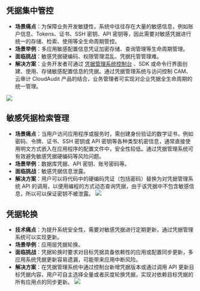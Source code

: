 ## 凭据集中管控
- **场景痛点**：为保障业务开发敏捷性，系统中往往存在大量的敏感信息，例如账户信息、Tokens、证书、SSH 密钥、API 密钥等，因此需要对敏感凭据进行统一的存储、检索、使用等全生命周期管控。
- **场景举例**：多应用敏感配置信息凭证加密存储、查询管理等生命周期管理。
- **面临挑战**：敏感凭据硬编码、权限管理混乱、凭据托管管理难。
- **解决方案**：业务开发者可通过 [凭据管理系统控制台](https://console.cloud.tencent.com/ssm) 、SDK 或命令行界面创建、使用、存储敏感配置信息的凭据。通过凭据管理系统与访问控制 CAM、云审计 CloudAudit 产品的结合，业务管理者可实现对企业凭据全生命周期的统一管理。

![](https://main.qcloudimg.com/raw/895e3b0113ec0b806d473c36b2abfe2d.png)
## 敏感凭据检索管理
- **场景痛点**：当用户访问应用程序或服务时，需创建身份验证的数字证书，例如密码、令牌、证书、SSH 密钥或 API 密钥等各种类型机密信息，通常直接使用明文方式嵌入在应用程序的配置文件中，安全性较低。通过凭据管理系统可有效避免敏感凭据硬编码等风险问题。
- **场景举例**：数据库凭据、API 密钥、账号密码等。
- **面临挑战**：敏感凭据信息泄露。
- **解决方案**：用户可以将代码中的硬编码凭证（包括密码）替换为对凭据管理系统 API 的调用，以便用编程的方式动态查询凭据，由于该凭据中不包含敏感信息，所以可以保证密钥不被泄露。
![](https://main.qcloudimg.com/raw/90bec496ddf55af37770ebe2486259c4.svg)

## 凭据轮换
- **技术痛点**：为提升系统安全性，需要对敏感凭据进行定期更新，通过凭据管理系统可以实现更新。
- **场景举例**：应用层凭据轮换。
- **面临挑战**：凭据轮换时要求对目标凭据具备依赖性的应用或配置同步更新，多应用系统凭据更新容易遗漏，可能带来应用中断风险。
- **解决方案**：在凭据管理系统中通过控制台新增凭据版本或通过调用 API 更新目标凭据内容，用户可自主选择全量或者灰度轮换凭据，实现对依赖目标凭据的所有应用点的同步更新。
![](https://main.qcloudimg.com/raw/f3d80d60ad845551ef4cf5f4c35d1478.png)
